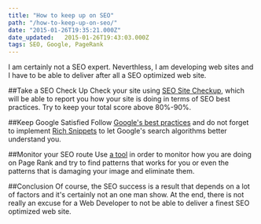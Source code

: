 ```yaml
---
title: "How to keep up on SEO"
path: "/how-to-keep-up-on-seo/"
date: "2015-01-26T19:35:21.000Z"
date_updated:   2015-01-26T19:43:03.000Z
tags: SEO, Google, PageRank
---
```


I am certainly not a SEO expert. Neverthless, I am developing web sites and I have to be able to deliver after all a SEO optimized web site.

##Take a SEO Check Up
Check your site using [SEO Site Checkup](http://seositecheckup.com/), which will be able to report you how your site is doing in terms of SEO best practices. Try to keep your total score above 80%-90%.

##Keep Google Satisfied
Follow [Google's best practices](https://support.google.com/webmasters/answer/35291?hl=en) and do not forget to implement [Rich Snippets](https://support.google.com/webmasters/answer/99170?hl=en) to let Google's search algorithms better understand you.

##Monitor your SEO route
Use [a tool](http://www.audiencebloom.com/2014/08/15-tools-love-monitor-seo-progress/) in order to monitor how you are doing on Page Rank and try to find patterns that works for you or even the patterns that is damaging your image and eliminate them.

##Conclusion
Of course, the SEO success is a result that depends on a lot of factors and it's certainly not an one man show.
At the end, there is not really an excuse for a Web Developer to not be able to deliver a finest SEO optimized web site.
